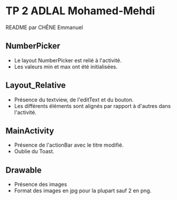 # TP 2 ADLAL Mohamed-Mehdi
README par CHÊNE Emmanuel

## NumberPicker

* Le layout NumberPicker est relié à l'activité.
* Les valeurs min et max ont été initialisées.

## Layout_Relative

* Présence du textview, de l'editText et du bouton.
* Les différents éléments sont alignés par rapport à d'autres dans l'activité.

## MainActivity

* Présence de l'actionBar avec le titre modifié.
* Oublie du Toast.

## Drawable

* Présence des images
* Format des images en jpg pour la plupart sauf 2 en png.
